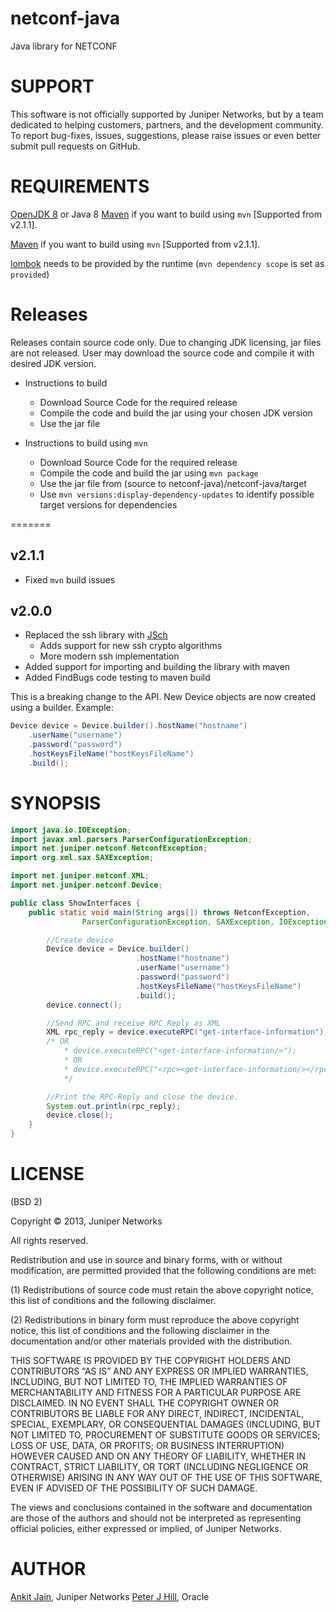 netconf-java
============

Java library for NETCONF

SUPPORT
=======

This software is not officially supported by Juniper Networks, but by a team dedicated to helping customers,
partners, and the development community.  To report bug-fixes, issues, suggestions, please raise issues
or even better submit pull requests on GitHub.

REQUIREMENTS
============

[OpenJDK 8](http://openjdk.java.net/projects/jdk8/) or Java 8
[Maven](https://maven.apache.org/download.cgi) if you want to build using `mvn` [Supported from v2.1.1].

[Maven](https://maven.apache.org/download.cgi) if you want to build using `mvn` [Supported from v2.1.1].

[lombok](https://mvnrepository.com/artifact/org.projectlombok/lombok) needs to be provided by the runtime (`mvn dependency scope` is set as `provided`)

Releases
========
Releases contain source code only. Due to changing JDK licensing, jar files are not released.
User may download the source code and compile it with desired JDK version.

* Instructions to build
  * Download Source Code for the required release
  * Compile the code and build the jar using your chosen JDK version
  * Use the jar file

* Instructions to build using `mvn`
  * Download Source Code for the required release
  * Compile the code and build the jar using `mvn package`
  * Use the jar file from (source to netconf-java)/netconf-java/target
  * Use `mvn versions:display-dependency-updates` to identify possible target versions for dependencies
  
=======

v2.1.1
------

* Fixed `mvn` build issues

v2.0.0
------

* Replaced the ssh library with [JSch](http://www.jcraft.com/jsch/)
  * Adds support for new ssh crypto algorithms
  * More modern ssh implementation
* Added support for importing and building the library with maven
* Added FindBugs code testing to maven build

This is a breaking change to the API. New Device objects are now created using a builder.
Example:

```Java
Device device = Device.builder().hostName("hostname")
    .userName("username")
    .password("password")
    .hostKeysFileName("hostKeysFileName")
    .build();
```

SYNOPSIS
========

```Java
import java.io.IOException;
import javax.xml.parsers.ParserConfigurationException;
import net.juniper.netconf.NetconfException;
import org.xml.sax.SAXException;

import net.juniper.netconf.XML;
import net.juniper.netconf.Device;

public class ShowInterfaces {
    public static void main(String args[]) throws NetconfException,
                ParserConfigurationException, SAXException, IOException {

        //Create device
        Device device = Device.builder()
                            .hostName("hostname")
                            .userName("username")
                            .password("password")
                            .hostKeysFileName("hostKeysFileName")
                            .build(); 
        device.connect();

        //Send RPC and receive RPC Reply as XML
        XML rpc_reply = device.executeRPC("get-interface-information");
        /* OR
            * device.executeRPC("<get-interface-information/>");
            * OR
            * device.executeRPC("<rpc><get-interface-information/></rpc>");
            */

        //Print the RPC-Reply and close the device.
        System.out.println(rpc_reply);
        device.close();
    }
}
```

LICENSE
=======

(BSD 2)

Copyright © 2013, Juniper Networks

All rights reserved.

Redistribution and use in source and binary forms, with or without modification, are permitted provided that the following conditions are met:

(1) Redistributions of source code must retain the above copyright notice, this list of conditions and the following disclaimer.

(2) Redistributions in binary form must reproduce the above copyright notice, this list of conditions and the following disclaimer in the documentation and/or other materials provided with the distribution.

THIS SOFTWARE IS PROVIDED BY THE COPYRIGHT HOLDERS AND CONTRIBUTORS “AS IS” AND ANY EXPRESS OR IMPLIED WARRANTIES, INCLUDING, BUT NOT LIMITED TO, THE IMPLIED WARRANTIES OF MERCHANTABILITY AND FITNESS FOR A PARTICULAR PURPOSE ARE DISCLAIMED. IN NO EVENT SHALL THE COPYRIGHT OWNER OR CONTRIBUTORS BE LIABLE FOR ANY DIRECT, INDIRECT, INCIDENTAL, SPECIAL, EXEMPLARY, OR CONSEQUENTIAL DAMAGES (INCLUDING, BUT NOT LIMITED TO, PROCUREMENT OF SUBSTITUTE GOODS OR SERVICES; LOSS OF USE, DATA, OR PROFITS; OR BUSINESS INTERRUPTION) HOWEVER CAUSED AND ON ANY THEORY OF LIABILITY, WHETHER IN CONTRACT, STRICT LIABILITY, OR TORT (INCLUDING NEGLIGENCE OR OTHERWISE) ARISING IN ANY WAY OUT OF THE USE OF THIS SOFTWARE, EVEN IF ADVISED OF THE POSSIBILITY OF SUCH DAMAGE.

The views and conclusions contained in the software and documentation are those of the authors and should not be interpreted as representing official policies, either expressed or implied, of Juniper Networks.

AUTHOR
======

[Ankit Jain](http://www.linkedin.com/in/ankitj093), Juniper Networks
[Peter J Hill](https://github.com/peterjhill), Oracle
